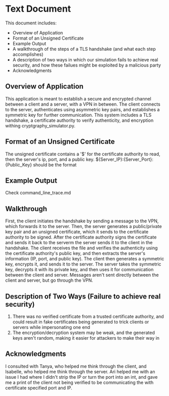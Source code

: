 # Text Document
This document includes:
- Overview of Application
- Format of an Unsigned Certificate
- Example Output
- A walkthrough of the steps of a TLS handshake (and what each step accomplishes)
- A description of two ways in which our simulation fails to achieve real security, and how these failues might be exploited by a malicious party
- Acknowledgments

## Overview of Application
This application is meant to establish a secure and encrypted channel between a client and a server, with a VPN in between. The client connects to the server, authenticates using asymmetric key pairs, and establishes a symmetric key for further communication.
This system includes a TLS handshake, a certificate authority to verify authenticity, and encryption withing cryptgraphy_simulator.py.

## Format of an Unsigned Certificate
The unsigned certificate contains a '$' for the certificate authority to read, then the server's ip, port, and a public key.
\${Server_IP}:{Server_Port}:{Public_Key} should be the format

## Example Output
Check command_line_trace.md

## Walkthrough
First, the client initiates the handshake by sending a message to the VPN, which forwards it to the server.
Then, the server generates a public/private key pair and an unsigned certificate, which it sends to the certificate authority to be signed.
After the certificate authority signs the certificate and sends it back to the serverm the server sends it to the client in the handshake.
The client receives the file and verifies the authenticity using the certificate authority's public key, and then extracts the server's information (IP, port, and public key).
The client then generates a symmetric key, encrypts it, and sends it to the server.
The server takes the symmetric key, decrypts it with its private key, and then uses it for communication between the client and server.
Messages aren't sent directly between the client and server, but go through the VPN.

## Description of Two Ways (Failure to achieve real security)
1. There was no verified certificate from a trusted certificate authority, and could result in fake certificates being generated to trick clients or servers while impersonating one end
2. The encryption/decryption system may be weak, and the generated keys aren't random, making it easier for attackers to make their way in

## Acknowledgments
I consulted with Tanya, who helped me think through the client, and Isabelle, who helped me think through the server.
Ari helped me with an issue I had where I didn't strip the IP or turn the port into an int, and gave me a print of the client not being verified to be communicating the with certificate specified port and IP.